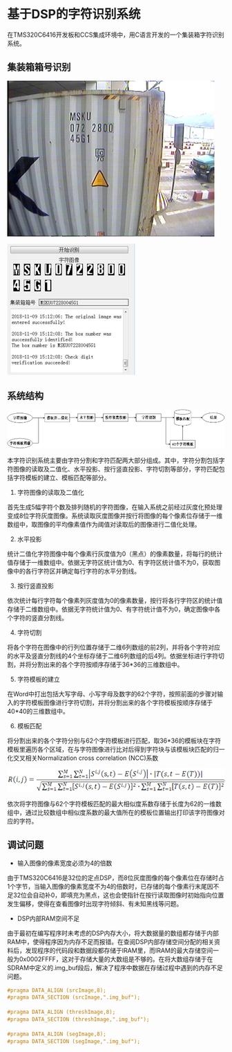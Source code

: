 # 基于DSP的字符识别系统

在TMS320C6416开发板和CCS集成环境中，用C语言开发的一个集装箱字符识别系统。

## 集装箱箱号识别

![集装箱](assets/集装箱.png)

![开始识别](assets/开始识别.png)

## 系统结构

![系统结构](assets/系统结构.png)

本字符识别系统主要由字符分割和字符匹配两大部分组成。其中，字符分割包括字符图像的读取及二值化、水平投影、按行竖直投影、字符切割等部分，字符匹配包括字符模板的建立、模板匹配等部分。

1. 字符图像的读取及二值化

首先生成5幅字符个数及排列随机的字符图像，在输入系统之前经过灰度化预处理变成8位字符灰度图像。系统读取灰度图像并按行将图像的每个像素位存储于一维数组中，取图像的平均像素值作为阈值对读取后的图像进行二值化处理。

2. 水平投影

统计二值化字符图像中每个像素行灰度值为0（黑点）的像素数量，将每行的统计值存储于一维数组中。依据无字符区统计值为0、有字符区统计值不为0，获取图像中的各行字符区并确定每行字符的水平分割线。

3. 按行竖直投影

依次统计每行字符每个像素列灰度值为0的像素数量，按行将各行字符区的统计值存储于二维数组中。依据无字符统计值为0、有字符统计值不为0，确定图像中各个字符的竖直分割线。

4. 字符切割

将各个字符在图像中的行列位置存储于二维6列数组的前2列，并将各个字符对应的水平及竖直分割线的4个坐标存储于二维6列数组的后4列。依据坐标进行字符切割，并将分割出来的各个字符按顺序存储于36*36的三维数组中。

5. 字符模板的建立

在Word中打出包括大写字母、小写字母及数字的62个字符，按照前面的步骤对输入的字符模板图像进行字符切割，并将分割出来的各个字符模板按顺序存储于40*40的三维数组中。

6. 模板匹配

将分割出来的各个字符分别与62个字符模板进行匹配，取36*36的模板块在字符模板里遍历各个区域，在与字符图像进行比对后得到字符块与该模板块匹配的归一化交叉相关Normalization cross correlation (NCC)系数

![归一化交叉相关](assets/归一化交叉相关.png)

依次将字符图像与62个字符模板匹配的最大相似度系数存储于长度为62的一维数组中，通过比较数组中相似度系数的最大值所在的模板位置输出打印该字符图像对应的字符。

## 调试问题

- 输入图像的像素宽度必须为4的倍数

由于TMS320C6416是32位的定点DSP，而8位灰度图像的每个像素位在存储时占1个字节，当输入图像的像素宽度不为4的倍数时，已存储的每个像素行末尾因不足32位会自动补0，即填充为黑点，这也会使指针在按行读取图像时初始指向位置发生偏移，使得在查看图像时出现字符倾斜、有未知黑线等问题。

- DSP内部RAM空间不足

由于最初在编写程序时未考虑的DSP内存大小，将大数据量的数组都存储于内部RAM中，使得程序因为内存不足而报错。在查阅DSP内部存储空间分配的相关资料后，发现程序的代码段和数据段都存储于IRAM里，而IRAM的最大存储空间一般为0x0002FFFF，这对于存储大量的大数组是不够的。在将大数组存储于在SDRAM中定义的.img_buf段后，解决了程序中数据在存储过程中遇到的内存不足问题。

```c
#pragma DATA_ALIGN (srcImage,8);
#pragma DATA_SECTION (srcImage,".img_buf");

#pragma DATA_ALIGN (threshImage,8);
#pragma DATA_SECTION (threshImage,".img_buf");

#pragma DATA_ALIGN (segImage,8);
#pragma DATA_SECTION (segImage,".img_buf");
```

